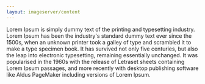 ```yaml
---
layout: imageserver/content
---
```

Lorem Ipsum is simply dummy text of the printing and typesetting industry. Lorem Ipsum has been the industry's standard dummy text ever since the 1500s, when an unknown printer took a galley of type and scrambled it to make a type
specimen book. It has survived not only five centuries, but also the leap into electronic typesetting, remaining essentially unchanged. It was popularised in the 1960s with the release of Letraset sheets containing Lorem Ipsum
passages, and more recently with desktop publishing software like Aldus PageMaker including versions of Lorem Ipsum.